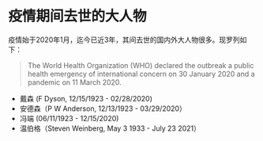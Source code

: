 # 疫情期间去世的大人物

疫情始于2020年1月，迄今已近3年，其间去世的国内外大人物很多。现罗列如下：

> The World Health Organization (WHO) declared the outbreak a public health emergency of international concern on 30 January 2020 and a pandemic on 11 March 2020.

- 戴森 (F Dyson, 12/15/1923 - 02/28/2020)
- 安德森（P W Anderson, 12/13/1923 - 03/29/2020）
- 冯端 (06/11/1923 - 12/15/2020)
- 温伯格（Steven Weinberg, May 3 1933 - July 23 2021）
